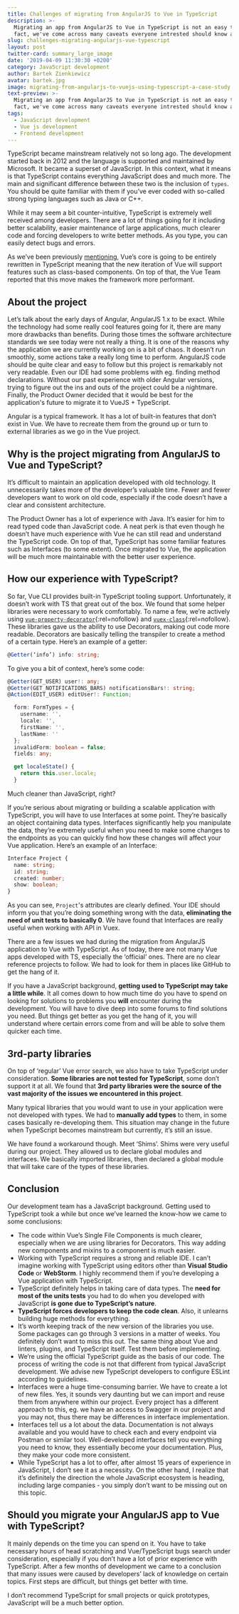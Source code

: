 ```yaml
---
title: Challenges of migrating from AngularJS to Vue in TypeScript
description: >-
  Migrating an app from AngularJS to Vue in TypeScript is not an easy task. In
  fact, we've come across many caveats everyone intrested should know about.
slug: challenges-migrating-angularjs-vue-typescript
layout: post
twitter-card: summary_large_image
date: '2019-04-09 11:30:30 +0200'
category: JavaScript development
author: Bartek Zienkiewicz
avatar: bartek.jpg
image: migrating-from-angularjs-to-vuejs-using-typescript-a-case-study.png
text-preview: >-
  Migrating an app from AngularJS to Vue in TypeScript is not an easy task. In
  fact, we've come across many caveats everyone intrested should know about.
tags:
  - JavaScript development
  - Vue js development
  - Frontend development
---
```

TypeScript became mainstream relatively not so long ago. The development started back in 2012 and the language is supported and maintained by Microsoft. It became a superset of JavaScript. In this context, what it means is that TypeScript contains everything JavaScript does and much more. The main and significant difference between these two is the inclusion of `types`. You should be quite familiar with them if you’ve ever coded with so-called strong typing languages such as Java or C++.

While it may seem a bit counter-intuitive, TypeScript is extremely well received among developers. There are a lot of things going for it including better scalability, easier maintenance of large applications, much clearer code and forcing developers to write better methods. As you type, you can easily detect bugs and errors.

As we’ve been previously [mentioning](https://naturaily.com/blog/vue-2019), Vue’s core is going to be entirely rewritten in TypeScript meaning that the new iteration of Vue will support features such as class-based components. On top of that, the Vue Team reported that this move makes the framework more performant.

## About the project

Let’s talk about the early days of Angular, AngularJS 1.x to be exact. While the technology had some really cool features going for it, there are many more drawbacks than benefits. During those times the software architecture standards we see today were not really a thing. It is one of the reasons why the application we are currently working on is a bit of chaos. It doesn’t run smoothly, some actions take a really long time to perform. AngularJS code should be quite clear and easy to follow but this project is remarkably not very readable. Even our IDE had some problems with eg. finding method declarations. Without our past experience with older Angular versions, trying to figure out the ins and outs of the project could be a nightmare. Finally, the Product Owner decided that it would be best for the application's future to migrate it to VueJS + TypeScript.

Angular is a typical framework. It has a lot of built-in features that don’t exist in Vue. We have to recreate them from the ground up or turn to external libraries as we go in the Vue project.

## Why is the project migrating from AngularJS to Vue and TypeScript?

It’s difficult to maintain an application developed with old technology. It unnecessarily takes more of the developer’s valuable time. Fewer and fewer developers want to work on old code, especially if the code doesn’t have a clear and consistent architecture.

The Product Owner has a lot of experience with Java. It’s easier for him to read typed code than JavaScript code. A neat perk is that even though he doesn’t have much experience with Vue he can still read and understand the TypeScript code. On top of that, TypeScript has some familiar features such as Interfaces (to some extent). Once migrated to Vue, the application will be much more maintainable with the better user experience.

## How our experience with TypeScript?

So far, Vue CLI provides built-in TypeScript tooling support. Unfortunately, it doesn’t work with TS that great out of the box. We found that some helper libraries were necessary to work comfortably. To name a few, we’re actively using [`vue-property-decorator`](https://github.com/vuejs/vue-class-component){:rel=nofollow} and [`vuex-class`](https://github.com/ktsn/vuex-class){:rel=nofollow}. These libraries gave us the ability to use Decorators, making out code more readable. Decorators are basically telling the transpiler to create a method of a certain type. Here’s an example of a getter:

```typescript
@Getter(‘info’) info: string;
```
To give you a bit of context, here’s some code:

```typescript
@Getter(GET_USER) user!: any;
@Getter(GET_NOTIFICATIONS_BARS) notificationsBars!: string;
@Action(EDIT_USER) editUser!: Function;

  form: FormTypes = {
    username: '',
    locale: '',
    firstName: '',
    lastName: ''
  };
  invalidForm: boolean = false;
  fields: any;

  get localeState() {
    return this.user.locale;
  }
```

Much cleaner than JavaScript, right?

If you’re serious about migrating or building a scalable application with TypeScript, you will have to use Interfaces at some point. They’re basically an object containing data types. Interfaces significantly help you manipulate the data, they’re extremely useful when you need to make some changes to the endpoints as you can quickly find how these changes will affect your Vue application. Here’s an example of an Interface:

```typescript
Interface Project {
  name: string;
  id: string;
  created: number;
  show: boolean;
}
```

As you can see, `Project`'s attributes are clearly defined. Your IDE should inform you that you’re doing something wrong with the data, **eliminating the need of unit tests to basically 0**. We have found that Interfaces are really useful when working with API in Vuex.

There are a few issues we had during the migration from AngularJS application to Vue with TypeScript. As of today, there are not many Vue apps developed with TS, especially the ‘official’ ones. There are no clear reference projects to follow. We had to look for them in places like GitHub to get the hang of it.

If you have a JavaScript background, **getting used to TypeScript may take a little while**. It all comes down to how much time do you have to spend on looking for solutions to problems you **will** encounter during the development. You will have to dive deep into some forums to find solutions you need. But things get better as you get the hang of it, you will understand where certain errors come from and will be able to solve them quicker each time.


## 3rd-party libraries

On top of ‘regular’ Vue error search, we also have to take TypeScript under consideration. **Some libraries are not tested for TypeScript**, some don’t support it at all. We found that **3rd party libraries were the source of the vast majority of the issues we encountered in this project**.

Many typical libraries that you would want to use in your application were not developed with types. We had to **manually add types** to them, in some cases basically re-developing them. This situation may change in the future when TypeScript becomes mainstream but currently, it’s still an issue.

We have found a workaround though. Meet ‘Shims’. Shims were very useful during our project. They allowed us to declare global modules and interfaces. We basically imported libraries, then declared a global module that will take care of the types of these libraries.

## Conclusion

Our development team has a JavaScript background. Getting used to TypeScript took a while but once we’ve learned the know-how we came to some conclusions:

* The code within Vue’s Single File Components is much clearer, especially when we are using libraries for Decorators. This way adding new components and mixins to a component is much easier.
* Working with TypeScript requires a strong and reliable IDE. I can’t imagine working with TypeScript using editors other than **Visual Studio Code** or **WebStorm**. I highly recommend them if you’re developing a Vue application with TypeScript.
* TypeScript definitely helps in taking care of data types. The **need for most of the units tests** you had to do when you developed with JavaScript **is gone due to TypeScript’s nature**.
* **TypeScript forces developers to keep the code clean**. Also, it unlearns building huge methods for everything.
* It’s worth keeping track of the new version of the libraries you use. Some packages can go through 3 versions in a matter of weeks. You definitely don’t want to miss this out. The same thing about Vue and linters, plugins, and TypeScript itself. Test them before implementing.
* We’re using the official TypeScript guide as the basis of our code. The process of writing the code is not that different from typical JavaScript development. We advise new TypeScript developers to configure ESLint according to guidelines.
* Interfaces were a huge time-consuming barrier. We have to create a lot of new files. Yes, it sounds very daunting but we can import and reuse them from anywhere within our project. Every project has a different approach to this, eg. we have an access to Swagger in our project and you may not, thus there may be differences in interface implementation.
* Interfaces tell us a lot about the data. Documentation is not always available and you would have to check each and every endpoint via Postman or similar tool. Well-developed interfaces tell you everything you need to know, they essentially become your documentation. Plus, they make your code more consistent.
* While TypeScript has a lot to offer, after almost 15 years of experience in JavaScript, I don’t see it as a necessity. On the other hand, I realize that it’s definitely the direction the whole JavaScript ecosystem is heading, including large companies - you simply don’t want to be missing out on this topic.

## Should you migrate your AngularJS app to Vue with TypeScript?

It mainly depends on the time you can spend on it. You have to take necessary hours of head scratching and Vue/TypeScript bugs search under consideration, especially if you don’t have a lot of prior experience with TypeScript. After a few months of development we came to a conclusion that many issues were caused by developers’ lack of knowledge on certain topics. First steps are difficult, but things get better with time.

I don’t recommend TypeScript for small projects or quick prototypes, JavaScript will be a much better option.
